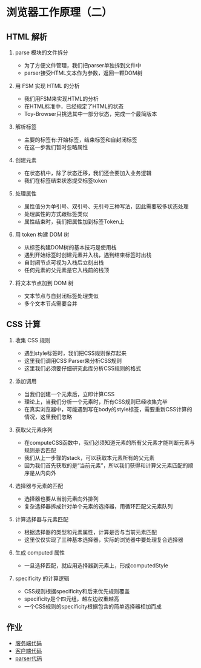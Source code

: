 # 浏览器工作原理（二）

## HTML 解析

1. parse 模块的文件拆分

   * 为了方便文件管理，我们把parser单独拆到文件中
   * parser接受HTML文本作为参数，返回一颗DOM树

2. 用 FSM 实现 HTML 的分析

   * 我们用FSM来实现HTML的分析
   * 在HTML标准中，已经规定了HTML的状态
   * Toy-Browser只挑选其中一部分状态，完成一个最简版本

3. 解析标签

   * 主要的标签有:开始标签，结束标签和自封闭标签
   * 在这一步我们暂时忽略属性

4. 创建元素

   * 在状态机中，除了状态迁移，我们还会要加入业务逻辑
   * 我们在标签结束状态提交标签token

5. 处理属性

   * 属性值分为单引号、双引号、无引号三种写法，因此需要较多状态处理
   * 处理属性的方式跟标签类似
   * 属性结束时，我们把属性加到标签Token上

6. 用 token 构建 DOM 树

   * 从标签构建DOM树的基本技巧是使用栈
   * 遇到开始标签时创建元素并入栈，遇到结束标签时出栈
   * 自封闭节点可视为入栈后立刻出栈
   * 任何元素的父元素是它入栈前的栈顶

7. 将文本节点加到 DOM 树

   * 文本节点与自封闭标签处理类似
   * 多个文本节点需要合并

## CSS 计算

1. 收集 CSS 规则

   * 遇到style标签时，我们把CSS规则保存起来
   * 这里我们调用CSS Parser来分析CSS规则
   * 这里我们必须要仔细研究此库分析CSS规则的格式

2. 添加调用

   * 当我们创建一个元素后，立即计算CSS
   * 理论上，当我们分析一个元素时，所有CSS规则已经收集完毕
   * 在真实浏览器中，可能遇到写在body的style标签，需要重新CSS计算的情况，这里我们忽略

3. 获取父元素序列

   * 在computeCSS函数中，我们必须知道元素的所有父元素才能判断元素与规则是否匹配
   * 我们从上一步骤的stack，可以获取本元素所有的父元素
   * 因为我们首先获取的是“当前元素”，所以我们获得和计算父元素匹配的顺序是从内向外

4. 选择器与元素的匹配

   * 选择器也要从当前元素向外排列
   * 复杂选择器拆成针对单个元素的选择器，用循环匹配父元素队列

5. 计算选择器与元素匹配

   * 根据选择器的类型和元素属性，计算是否与当前元素匹配
   * 这里仅仅实现了三种基本选择器，实际的浏览器中要处理复合选择器

6. 生成 computed 属性

   * 一旦选择匹配，就应用选择器到元素上，形成computedStyle

7. specificity 的计算逻辑

   * CSS规则根据specificity和后来优先规则覆盖
   * specificity是个四元组，越左边权重越高
   * 一个CSS规则的specificity根据包含的简单选择器相加而成

## 作业

* [服务端代码](./toy-browser/server.js)
* [客户端代码](./toy-browser/client.js)
* [parser代码](./toy-browser/parser.js)
